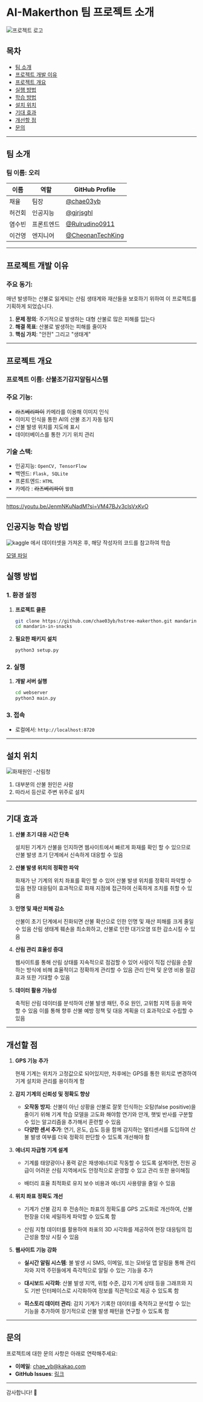 # AI-Makerthon 팀 프로젝트 소개
 
![프로젝트 로고](./.readme-assets/project-logo.png)

## 목차
- [팀 소개](#팀-소개)
- [프로젝트 개발 이유](#프로젝트-개발-이유)
- [프로젝트 개요](#프로젝트-개요)
- [실행 방법](#실행-방법)
- [학습 방법](#인공지능-학습-방법)
- [설치 위치](#설치-위치)
- [기대 효과](#기대-효과)
- [개선할 점](#개선할-점)
- [문의](#문의)

---

## 팀 소개

### 팀 이름: **오리**

| 이름  | 역할    | GitHub Profile                                         |
|-----|-------|--------------------------------------------------------|
| 채율  | 팀장    | [@chae03yb](https://github.com/chae03yb)               |
| 허건회 | 인공지능  | [@gjrjsghl](https://github.com/gjrjsghl)               |
| 염수빈 | 프론트엔드 | [@Rulrudino0911](https://github.com/Rulrudino0911)     |
| 이건영 | 엔지니어  | [@CheonanTechKing](https://github.com/CheonanTechKing) |

---

## 프로젝트 개발 이유

### 주요 동기:
매년 발생하는 산불로 잃게되는 산림 생태계와 재산들을 보호하기 위하여 이 프로젝트를 기획하게 되었습니다.
1. **문제 정의**: 주기적으로 발생하는 대형 산불로 많은 피해를 입는다
2. **해결 목표**: 산불로 발생하는 피해를 줄이자
3. **핵심 가치**: "안전" 그리고 "생태계"
                   

---

## 프로젝트 개요

### 프로젝트 이름: **산불조기감지알림시스템**

### 주요 기능:
- ~~라즈베리파이~~ 카메라를 이용해 이미지 인식
- 이미지 인식을 통한 AI의 산불 조기 자동 탐지
- 산불 발생 위치를 지도에 표시
- 데이터베이스를 통한 기기 위치 관리

### 기술 스택:
- 인공지능: `OpenCV, TensorFlow`
- 백엔드: `Flask, SQLite`
- 프론트엔드: `HTML`
- 카메라 : ~~라즈베리파이~~ `웹캠`
---
https://youtu.be/JenmNKuNadM?si=VM47BJv3cIsVxKvO
## 인공지능 학습 방법
 ![kaggle](./.readme-assets/kaggle.png) 에서 데이터셋을 가져온 후, 해당 작성자의 코드를 참고하여 학습
 
   [모델 파일](image-detection/model/final_model.h5)

## 실행 방법

### 1. 환경 설정
1. **프로젝트 클론**
   ```bash
   git clone https://github.com/chae03yb/hstree-makerthon.git mandarin-in-snacks
   cd mandarin-in-snacks
   ```

2. **필요한 패키지 설치**
   ```bash
   python3 setup.py
   ```

### 2. 실행
1. **개발 서버 실행**
   ```bash
   cd webserver
   python3 main.py
   ```

### 3. 접속
   - 로컬에서: `http://localhost:8720`

---

## 설치 위치



![화재원인](./.readme-assets/reason.png)
-산림청
1. 대부분의 산불 원인은 사람
2. 따라서 등산로 주변 위주로 설치

---

## 기대 효과
1. **산불 초기 대응 시간 단축**
   
   설치된 기계가 산불을 인지하면 웹사이트에서 빠르게 화재를 확인 할 수 있으므로 산불 발생 초기 단계에서 신속하게 대응할 수 있음

   
3. **산불 발생 위치의 정확한 파악**

   화재가 난 기계의 위치 좌표를 확인 할 수 있어 산불 발생 위치를 정확히 파악할 수 있음
   현장 대응팀이 효과적으로 화재 지점에 접근하여 신혹하게 조치를 취할 수 있음


5. **인명 및 재산 피해 감소**

   산불이 초기 단계에서 진화되면 산불 확산으로 인한 인명 및 재산 피해를 크게 줄일 수 있음
   산림 생태계 훼손을 최소화하고, 산불로 인한 대기오염 또한 감소시킬 수 있음


7. **산림 관리 효율성 증대**

   웹사이트를 통해 산림 상태를 지속적으로 점검할 수 있어 사람이 직접 산림을 순찰하는 방식에 비해 효율적이고 정확하게 관리할 수 있음
   관리 인력 및 운영 비용 절감 효과 또한 기대할 수 있음


9. **데이터 활용 가능성**

   축적된 산림 데이터를 분석하여 산불 발생 패턴, 주요 원인, 고위험 지역 등을 파악할 수 있음
   이를 통해 향후 산불 예방 정책 및 대응 계획을 더 효과적으로 수립할 수 있음

---

## 개선할 점
1. **GPS 기능 추가**


   현재 기계는 위치가 고정값으로 되어있지만, 차후에는 GPS를 통한 위치로 변경하여 기계 설치와 관리를 용이하게 함


2. **감지 기계의 신뢰성 및 정확도 향상**


   + **오작동 방지**: 산불이 아닌 상황을 산불로 잘못 인식하는 오탐(false positive)을 줄이기 위해 기계 학습 모델을 고도화 해야함
   연기와 안개, 햇빛 반사를 구분할 수 있는 알고리즘을 추가해서 훈련할 수 있음
   + **다양한 센서 추가**:  연기, 온도, 습도 등을 함께 감지하는 멀티센서를 도입하여 산불 발생 여부를 더욱 정확히 판단할 수 있도록 개선해야 함


3. **에너지 자급형 기계 설계**

   
   + 기계를 태양광이나 풍력 같은 재생에너지로 작동할 수 있도록 설계아면, 전원 공급이 어려운 산림 지역에서도 안정적으로 운영할 수 있고 관리 또한 용이해짐
   
   + 배터리 효율 최적화로 유지 보수 비용과 에너지 사용량을 줄일 수 있음


4. **위치 좌표 정확도 개선**


   + 기계가 산불 감지 후 전송하는 좌표의 정확도를 GPS 고도화로 개선하여, 산불 현장을 더욱 세밀하게 파악할 수 있도록 함
  
   + 산림 지형 데이터를 활용하여 좌표의 3D 시각화를 제공하여 현장 대응팀의 접근성을 향상 시킬 수 있음
  

5. **웹사이트 기능 강화**


   + **실시간 알림 시스템**: 불 발생 시 SMS, 이메일, 또는 모바일 앱 알림을 통해 관리자와 지역 주민들에게 즉각적으로 알릴 수 있는 기능을 추가
  
   + **대시보드 시각화**: 산불 발생 지역, 위험 수준, 감지 기계 상태 등을 그래프와 지도 기반 인터페이스로 시각화하여 정보를 직관적으로 제공 수 있도록 함
  
   + **히스토리 데이터 관리**: 감지 기계가 기록한 데이터를 축적하고 분석할 수 있는 기능을 추가하여 장기적으로 산불 발생 패턴을 연구할 수 있도록 함
   


---

## 문의

프로젝트에 대한 문의 사항은 아래로 연락해주세요:

- **이메일**: chae_yb@kakao.com
- **GitHub Issues**: [링크](https://github.com/chae03yb/hstree-makerthon/issues)

---

감사합니다! 🙌
